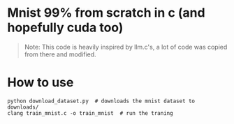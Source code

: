# Mnist 99% from scratch in c (and hopefully cuda too)

> Note: This code is heavily inspired by llm.c's, a lot of code was copied from there and modified.


# How to use

```shell
python download_dataset.py  # downloads the mnist dataset to downloads/
clang train_mnist.c -o train_mnist  # run the traning
```
